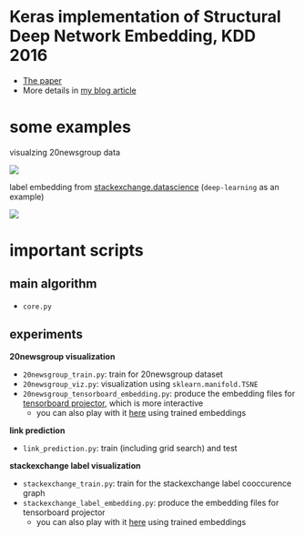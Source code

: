 #  Keras implementation of Structural Deep Network Embedding, KDD 2016

- [The paper](http://www.kdd.org/kdd2016/subtopic/view/structural-deep-network-embedding)
- More details in [my blog article]()

# some examples

visualzing 20newsgroup data

![](http://xiaohan2012.github.io/assets/img/sdne/20newsgroup_viz.png)

label embedding from [stackexchange.datascience](https://datascience.stackexchange.com/) (`deep-learning` as an example)

![](http://xiaohan2012.github.io/assets/img/sdne/deep-learning.png)

# important scripts

## main algorithm

- `core.py`

## experiments

**20newsgroup visualization**

- `20newsgroup_train.py`: train for 20newsgroup dataset
- `20newsgroup_viz.py`: visualization using `sklearn.manifold.TSNE`
- `20newsgroup_tensorboard_embedding.py`: produce the embedding files for [tensorboard projector](https://www.tensorflow.org/versions/r0.12/how_tos/embedding_viz/), which is more interactive
  - you can also play with it [here](http://projector.tensorflow.org/?config=https://gist.githubusercontent.com/xiaohan2012/f9b66b262ba6f92b0f943be896338146/raw/b3cf61184380a435e710d1702a5f84b6fe6896b6/20news-projector-config.json) using trained embeddings


**link prediction**

- `link_prediction.py`: train (including grid search) and  test

**stackexchange label visualization**

- `stackexchange_train.py`: train for the stackexchange label cooccurence graph
- `stackexchange_label_embedding.py`: produce the embedding files for tensorboard projector
  - you can also play with it [here](http://projector.tensorflow.org/?config=https://gist.githubusercontent.com/xiaohan2012/5c533ae2d4c67918c3648a23363307c6/raw/a23dd0b1540b3675d211e5f6db4ffdb969de202d/datascience-tensorboard-config) using trained embeddings